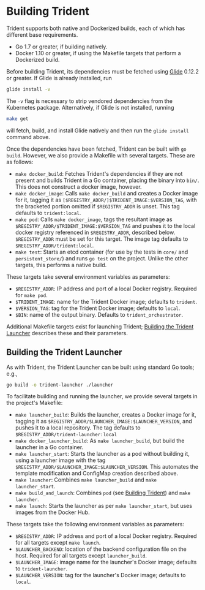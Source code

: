 # Building Trident

Trident supports both native and Dockerized builds, each of which has different
base requirements.
* Go 1.7 or greater, if building natively.
* Docker 1.10 or greater, if using the Makefile targets that perform a
  Dockerized build.

Before building Trident, its dependencies must be fetched using
[Glide](https://github.com/Masterminds/glide) 0.12.2 or greater.  If Glide is
already installed, run

```bash
glide install -v
```

The `-v` flag is necessary to strip vendored dependencies from the
Kubernetes package.  Alternatively, if Glide is not installed, running

```bash
make get
```

will fetch, build, and install Glide natively and then run the `glide install`
command above.

Once the dependencies have been fetched, Trident can be built with `go build`.
However, we also provide a Makefile with several targets.  These are as follows:

* `make docker_build`:  Fetches Trident's dependencies if they are not present
  and builds Trident in a Go container, placing the binary into `bin/`.  This
  does not construct a docker image, however.
* `make docker_image`:  Calls `make docker_build` and creates a Docker image
  for it, tagging it as `[$REGISTRY_ADDR/]$TRIDENT_IMAGE:$VERSION_TAG`, with
  the bracketed portion omitted if `$REGISTRY_ADDR` is unset.  This tag
  defaults to `trident:local`.
* `make pod`:  Calls `make docker_image`, tags the resultant image as
  `$REGISTRY_ADDR/$TRIDENT_IMAGE:$VERSION_TAG` and pushes it to the local
  docker registry referenced in `$REGISTRY_ADDR`, described below.
  `$REGISTRY_ADDR` must be set for this target.  The image tag defaults to
  `$REGISTRY_ADDR/trident:local`.
* `make test`:  Starts an etcd container (for use by the tests in `core/` and
  `persistent_store/`) and runs `go test` on the project.  Unlike the other
  targets, this performs a native build.

These targets take several environment variables as parameters:

* `$REGISTRY_ADDR`:  IP address and port of a local Docker registry.  Required
  for `make pod`.
* `$TRIDENT_IMAGE`: name for the Trident Docker image; defaults to `trident`.
* `$VERSION_TAG`: tag for the Trident Docker image; defaults to `local`.
* `$BIN`:  name of the output binary.  Defaults to `trident_orchestrator`.

Additional Makefile targets exist for launching Trident; [Building the Trident
Launcher](#building-the-trident-launcher) describes these and their parameters.

## Building the Trident Launcher

As with Trident, the Trident Launcher can be built using standard Go tools;
e.g.,

```bash
go build -o trident-launcher ./launcher
```

To facilitate building and running the launcher, we provide several targets in
the project's Makefile:

* `make launcher_build`:  Builds the launcher, creates a Docker image for it,
  tagging it as `$REGISTRY_ADDR/$LAUNCHER_IMAGE:$LAUNCHER_VERSION`, and pushes
  it to a local repository.  The tag defaults to
  `$REGISTRY_ADDR/trident-launcher:local`
* `make docker_launcher_build`:  As `make launcher_build`, but build the
  launcher in a Go container.
* `make launcher_start`:  Starts the launcher as a pod without building it,
  using a launcher image with the tag
  `$REGISTRY_ADDR/$LAUNCHER_IMAGE:$LAUNCHER_VERSION`.  This automates the
  template modification and ConfigMap creation described above.
* `make launcher`:  Combines `make launcher_build` and `make launcher_start`.
* `make build_and_launch`:  Combines `pod` (see [Building
  Trident](#building-trident)) and `make launcher`.
* `make launch`:  Starts the launcher as per `make launcher_start`, but uses
  images from the Docker Hub.

These targets take the following environment variables as parameters:

* `$REGISTRY_ADDR`:  IP address and port of a local Docker registry.  Required
  for all targets except `make launch`.
* `$LAUNCHER_BACKEND`:  location of the backend configuration file on the host.
  Required for all targets except `launcher_build`.
* `$LAUNCHER_IMAGE`:  image name for the launcher's Docker image; defaults to
  `trident-launcher`.
* `$LAUNCHER_VERSION`: tag for the launcher's Docker image; defaults to
  `local`.

